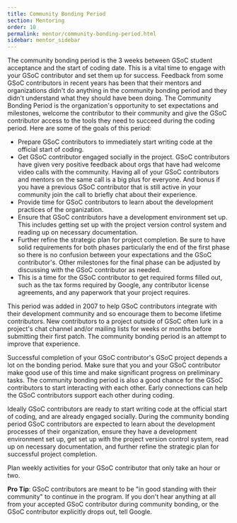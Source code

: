 ```yaml
---
title: Community Bonding Period
section: Mentoring
order: 10
permalink: mentor/community-bonding-period.html
sidebar: mentor_sidebar
---
```


The community bonding period is the 3 weeks between GSoC student acceptance and the start of coding date. This is a vital time to engage with your GSoC contributor and set them up for success. Feedback from some GSoC contributors in recent years has been that their mentors and organizations didn't do anything in the community bonding period and they didn't understand what they should have been doing. The Community Bonding Period is the organization's opportunity to set expectations and milestones, welcome the contributor to their community and give the GSoC contributor access to the tools they need to succeed during the coding period. Here are some of the goals of this period:

* Prepare GSoC contributors to immediately start writing code at the official start of coding.
* Get GSoC contributor engaged socially in the project. GSoC contributors have given very positive feedback about orgs that have had welcome video calls with the community. Having all of your GSoC contributors and mentors on the same call is a big plus for everyone. And bonus if you have a previous GSoC contributor that is still active in your community join the call to briefly chat about their experience.
* Provide time for GSoC contributors to learn about the development practices of the organization.
* Ensure that GSoC contributors have a development environment set up. This includes getting set up with the project version control system and reading up on necessary documentation.
* Further refine the strategic plan for project completion. Be sure to have solid requirements for both phases particularly the end of the first phase so there is no confusion between your expectations and the GSoC contributor's. Other milestones for the final phase can be adjusted by discussing with the GSoC contributor as needed.
* This is a time for the GSoC contributor to get required forms filled out, such as the tax forms required by Google, any contributor license agreements, and any paperwork that your project requires.

This period was added in 2007 to help GSoC contributors integrate with their development community and so encourage them to become lifetime contributors. New contributors to a project outside of GSoC often lurk in a project's chat channel and/or mailing lists for weeks or months before submitting their first patch. The community bonding period is an attempt to improve that experience.

Successful completion of your GSoC contributor's GSoC project depends a lot on the bonding period. Make sure that you and your GSoC contributor make good use of this time and make significant progress on preliminary tasks. The community bonding period is also a good chance for the GSoC contributors to start interacting with each other. Early connections can help the GSoC contributors support each other during coding.

Ideally GSoC contributors are ready to start writing code at the official start of coding, and are already engaged socially. During the community bonding period GSoC contributors are expected to learn about the development processes of their organization, ensure they have a development environment set up, get set up with the project version control system, read up on necessary documentation, and further refine the strategic plan for successful project completion.

Plan weekly activities for your GSoC contributor that only take an hour or two.

**Pro Tip**: GSoC contributors are meant to be "in good standing with their community" to continue in the program. If you don't hear anything at all from your accepted GSoC contributor during community bonding, or the GSoC contributor explicitly drops out, tell Google.
